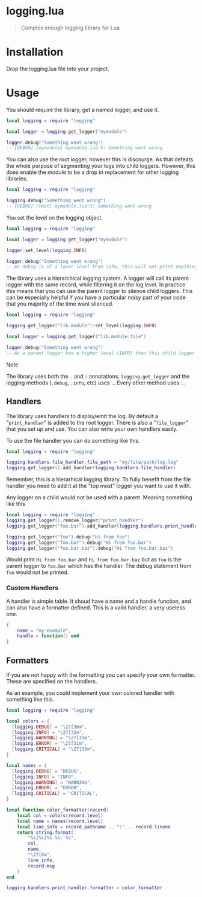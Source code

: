 # logging.lua
> Complex enough logging library for Lua


# Installation
Drop the logging.lua file into your project.

# Usage
You should require the library, get a named logger, and use it.
```lua
local logging = require "logging"

local logger = logging.get_logger("mymodule")

logger.debug("Something went wrong")
-- [DEBUG] [mymodule] mymodule.lua:5: Something went wrong
````

You can also use the root logger, however this is discourge. As that defeats the whole purpose of segmenting your logs into child loggers. However, this does enable the module to be a drop in replacement for other logging libraries.
```lua
local logging = require "logging"

logging.debug("Something went wrong")
-- [DEBUG] [root] mymodule.lua:3: Something went wrong
````

You set the level on the logging object.

```lua
local logging = require "logging"

local logger = logging.get_logger("mymodule")

logger:set_level(logging.INFO)

logger.debug("Something went wrong")
-- As debug is of a lower level than info, this will not print anything.
````

The library uses a hierarchical logging system. A logger will call its parent logger with the same record, while filtering it on the log level. In practice this means that you can use the parent logger to silence child loggers. This can be especially helpful if you have a particular noisy part of your code that you majority of the time want silenced.
```lua
local logging = require "logging"

logging.get_logger("lib.module"):set_level(logging.INFO)

local logger = logging.get_logger("lib.module.file")

logger.debug("Something went wrong")
-- As a parent logger has a higher level (INFO) than this child logger is using (DEBUG) this will not print anything.
````

> [!NOTE]
> The library uses both the `.` and `:` annotations. `logging.get_logger` and the logging methods (`.debug`, `.info`, etc) uses `.`. Every other method uses `:`.

## Handlers
The library uses handlers to display/emit the log. By default a "`print_handler`" is added to the root logger. There is also a "`file_logger`" that you set up and use. You can also write your own handlers easily.

To use the file handler you can do something like this.
```lua
local logging = require "logging"

logging.handlers.file_handler.file_path = "my/file/path/log.log"
logging.get_logger().add_handler(logging.handlers.file_handler)
```

Remember, this is a hierarhical logging library. To fully benefit from the file handler you need to add it at the "top most" logger you want to use it with.

Any logger on a child would not be used with a parent. Meaning something like this
```lua
local logging = require "logging"
logging.get_logger().remove_logger("print_handler")
logging.get_logger("foo.bar").add_handler(logging.handlers.print_handler)

logging.get_logger("foo").debug("Hi from foo")
logging.get_logger("foo.bar").debug("Hi from foo.bar")
logging.get_logger("foo.bar.baz").debug("Hi from foo.bar.baz")

```
Would print `Hi from foo.bar` and `Hi from foo.bar.baz` but as `foo` is the parent logger to `foo.bar` which has the handler. The debug statement from `foo` would not be printed.

### Custom Handlers
A handler is simple table. It shoud have a name and a handle function, and can also have a formatter defined. This is a valid handler, a very useless one.
```lua
{
    name = "my-example",
    handle = function() end
}
```

## Formatters
If you are not happy with the formatting you can specify your own formatter. These are specified on the handlers.

As an example, you could implement your own colored handler with something like this.
```lua
local logging = require "logging"

local colors = {
  [logging.DEBUG] = "\27[36m",
  [logging.INFO] = "\27[32m",
  [logging.WARNING] = "\27[33m",
  [logging.ERROR] = "\27[31m",
  [logging.CRITICAL] = "\27[35m",
}

local names = {
  [logging.DEBUG] = "DEBUG",
  [logging.INFO] = "INFO",
  [logging.WARNING] = "WARNING",
  [logging.ERROR] = "ERROR",
  [logging.CRITICAL] = "CRITICAL",
}

local function color_formatter(record)
    local col = colors[record.level]
    local name = names[record.level]
    local line_info = record.pathname .. ":" .. record.lineno
    return string.format(
        "%s[%s]%s %s: %s",
        col,
        name,
        "\27[0m",
        line_info,
        record.msg
    )
end

logging.handlers.print_handler.formatter = color_formatter

```